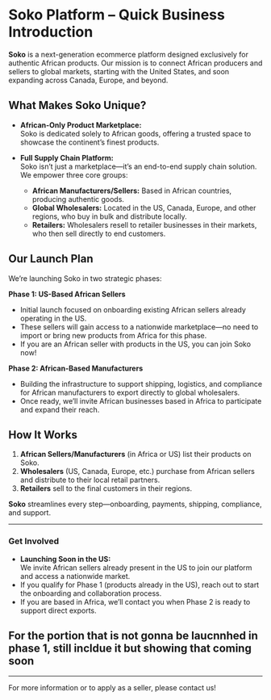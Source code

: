 # Soko Platform – Quick Business Introduction

**Soko** is a next-generation ecommerce platform designed exclusively for authentic African products. Our mission is to connect African producers and sellers to global markets, starting with the United States, and soon expanding across Canada, Europe, and beyond.

## What Makes Soko Unique?

- **African-Only Product Marketplace:**  
  Soko is dedicated solely to African goods, offering a trusted space to showcase the continent’s finest products.

- **Full Supply Chain Platform:**  
  Soko isn’t just a marketplace—it’s an end-to-end supply chain solution. We empower three core groups:
  - **African Manufacturers/Sellers:** Based in African countries, producing authentic goods.
  - **Global Wholesalers:** Located in the US, Canada, Europe, and other regions, who buy in bulk and distribute locally.
  - **Retailers:** Wholesalers resell to retailer businesses in their markets, who then sell directly to end customers.

## Our Launch Plan

We’re launching Soko in two strategic phases:

**Phase 1: US-Based African Sellers**  
- Initial launch focused on onboarding existing African sellers already operating in the US.
- These sellers will gain access to a nationwide marketplace—no need to import or bring new products from Africa for this phase.
- If you are an African seller with products in the US, you can join Soko now!

**Phase 2: African-Based Manufacturers**  
- Building the infrastructure to support shipping, logistics, and compliance for African manufacturers to export directly to global wholesalers.
- Once ready, we’ll invite African businesses based in Africa to participate and expand their reach.

## How It Works

1. **African Sellers/Manufacturers** (in Africa or US) list their products on Soko.
2. **Wholesalers** (US, Canada, Europe, etc.) purchase from African sellers and distribute to their local retail partners.
3. **Retailers** sell to the final customers in their regions.

**Soko** streamlines every step—onboarding, payments, shipping, compliance, and support.

---

### Get Involved

- **Launching Soon in the US:**  
  We invite African sellers already present in the US to join our platform and access a nationwide market.
- If you qualify for Phase 1 (products already in the US), reach out to start the onboarding and collaboration process.
- If you are based in Africa, we’ll contact you when Phase 2 is ready to support direct exports.

## For the portion that is not gonna be laucnnhed in phase 1, still incldue it but showing that coming soon

---

For more information or to apply as a seller, please contact us!

